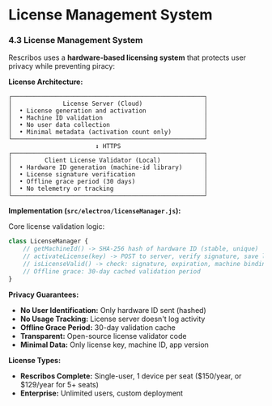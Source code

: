 # License Management System

### 4.3 License Management System

Rescribos uses a **hardware-based licensing system** that protects user privacy while preventing piracy:

**License Architecture:**
```
┌─────────────────────────────────────────────────────┐
│              License Server (Cloud)                 │
│  • License generation and activation                │
│  • Machine ID validation                            │
│  • No user data collection                          │
│  • Minimal metadata (activation count only)         │
└─────────────────────────────────────────────────────┘
                        ↕ HTTPS
┌─────────────────────────────────────────────────────┐
│         Client License Validator (Local)            │
│  • Hardware ID generation (machine-id library)      │
│  • License signature verification                   │
│  • Offline grace period (30 days)                   │
│  • No telemetry or tracking                         │
└─────────────────────────────────────────────────────┘
```

**Implementation (`src/electron/licenseManager.js`):**

Core license validation logic:
```javascript
class LicenseManager {
    // getMachineId() -> SHA-256 hash of hardware ID (stable, unique)
    // activateLicense(key) -> POST to server, verify signature, save locally
    // isLicenseValid() -> check: signature, expiration, machine binding
    // Offline grace: 30-day cached validation period
}
```

**Privacy Guarantees:**
- **No User Identification:** Only hardware ID sent (hashed)
- **No Usage Tracking:** License server doesn't log activity
- **Offline Grace Period:** 30-day validation cache
- **Transparent:** Open-source license validator code
- **Minimal Data:** Only license key, machine ID, app version

**License Types:**
- **Rescribos Complete:** Single-user, 1 device per seat ($150/year, or $129/year for 5+ seats)
- **Enterprise:** Unlimited users, custom deployment
